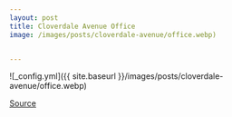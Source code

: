 ```yaml
---
layout: post
title: Cloverdale Avenue Office
image: /images/posts/cloverdale-avenue/office.webp)


---
```


![_config.yml]({{ site.baseurl }}/images/posts/cloverdale-avenue/office.webp)

[Source](https://www.ofdg.ca/cloverdale-avenue)
